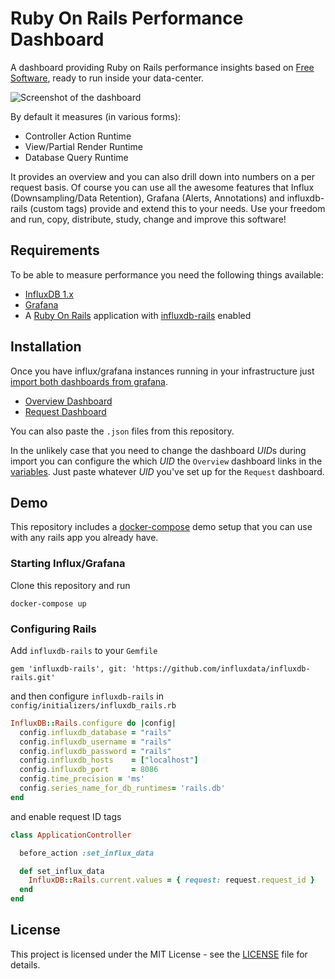 # Ruby On Rails Performance Dashboard

A dashboard providing Ruby on Rails performance insights based on
[Free Software](https://www.fsf.org/about/what-is-free-software), ready to
run inside your data-center.

![Screenshot of the dashboard](https://grafana.com/api/dashboards/10428/images/6557/image)

By default it measures (in various forms):

- Controller Action Runtime
- View/Partial Render Runtime
- Database Query Runtime

It provides an overview and you can also drill down into numbers on a per request basis. Of course you can use all the awesome
features that Influx (Downsampling/Data Retention), Grafana (Alerts, Annotations)  and influxdb-rails (custom tags) provide and 
extend this to your needs. Use your freedom and run, copy, distribute, study, change and improve this software!

## Requirements
To be able to measure performance you need the following things available:

- [InfluxDB 1.x](https://docs.influxdata.com/influxdb/v1.7/introduction/installation/)
- [Grafana](https://grafana.com/docs/)
- A [Ruby On Rails](https://rubyonrails.org/) application with [influxdb-rails](https://github.com/influxdata/influxdb-rails) enabled

## Installation
Once you have influx/grafana instances running in your infrastructure just [import both
dashboards from grafana](https://grafana.com/docs/reference/export_import/#importing-a-dashboard).

- [Overview Dashboard](https://grafana.com/dashboards/10428)
- [Request Dashboard](https://grafana.com/dashboards/10429)

You can also paste the `.json` files from this repository.

In the unlikely case that you need to change the dashboard *UID*s during import you can configure the which *UID* the `Overview`
dashboard links in the [variables](https://grafana.com/docs/reference/templating/#adding-a-variable). Just paste whatever *UID*
you've set up for the `Request` dashboard.

### 

## Demo
This repository includes a [docker-compose](https://docs.docker.com/compose/) demo setup
that you can use with any rails app you already have.

### Starting Influx/Grafana
Clone this repository and run

```shell
docker-compose up
```

### Configuring Rails
Add `influxdb-rails` to your `Gemfile`

```
gem 'influxdb-rails', git: 'https://github.com/influxdata/influxdb-rails.git'
```

and then configure `influxdb-rails` in `config/initializers/influxdb_rails.rb`

```ruby
InfluxDB::Rails.configure do |config|
  config.influxdb_database = "rails"
  config.influxdb_username = "rails"
  config.influxdb_password = "rails"
  config.influxdb_hosts    = ["localhost"]
  config.influxdb_port     = 8086
  config.time_precision = 'ms'
  config.series_name_for_db_runtimes= 'rails.db'
end
```

and enable request ID tags


```ruby
class ApplicationController

  before_action :set_influx_data

  def set_influx_data
    InfluxDB::Rails.current.values = { request: request.request_id }
  end
end
```

## License
This project is licensed under the MIT License -
see the [LICENSE](https://github.com/hennevogel/influxdb-rails-dashboard/blob/master/LICENSE) file for details.
